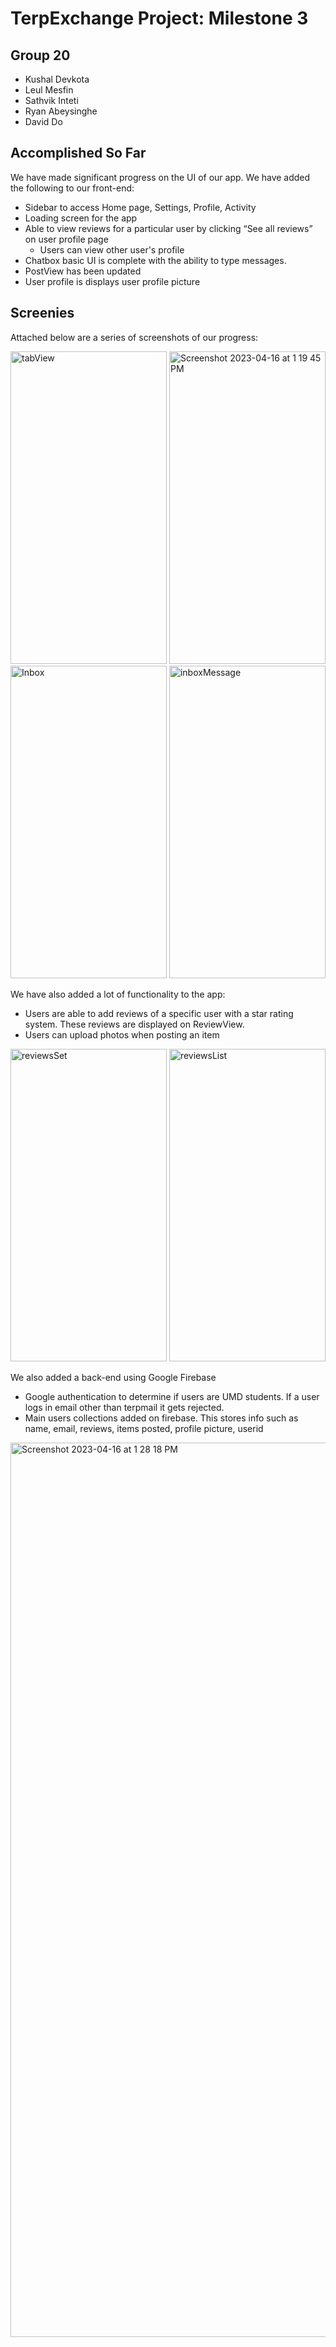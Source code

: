 # TerpExchange Project: Milestone 3

## Group 20
- Kushal Devkota
- Leul Mesfin
- Sathvik Inteti
- Ryan Abeysinghe
- David Do

## Accomplished So Far
We have made significant progress on the UI of our app. We have added the following to our front-end:

- Sidebar to access Home page, Settings, Profile, Activity
- Loading screen for the app
- Able to view reviews for a particular user by clicking “See all reviews” on user profile page
  - Users can view other user's profile
- Chatbox basic UI is complete with the ability to type messages. 
- PostView has been updated
- User profile is displays user profile picture

## Screenies
Attached below are a series of screenshots of our progress:
 
<div style="display: inline-block;">
<img src="https://user-images.githubusercontent.com/96553874/232329853-26c00c9e-062b-495d-98f9-b4576590ef15.png" alt="tabView" width="250" height="500">
<img src="https://user-images.githubusercontent.com/96553874/232329866-ffd515a0-1001-4277-bf0d-b88aab99fb7c.png" alt="Screenshot 2023-04-16 at 1 19 45 PM" width="250" height="500">
</div>
  
<div style="display: inline-block;">
<img src="https://user-images.githubusercontent.com/96553874/232329873-ee794ecc-f10c-474c-b871-050cf031cf67.png" alt="Inbox" width="250" height="500">
<img src="https://user-images.githubusercontent.com/96553874/232329874-b8e79d9c-e5cc-4c3c-bd61-cbffc67798c0.png" alt="inboxMessage" width="250" height="500">
</div>

We have also added a lot of functionality to the app:
- Users are able to add reviews of a specific user with a star rating system. These reviews are displayed on ReviewView. 
- Users can upload photos when posting an item

<div style="display: inline-block;">
<img src="https://user-images.githubusercontent.com/96553874/232329889-7f9ae7d1-ce17-4498-aeba-847ddbda3982.png" alt="reviewsSet" width="250" height="500">
<img src="https://user-images.githubusercontent.com/96553874/232329894-edbd76e2-4bc6-44f5-8388-6a66c747aa24.png" alt="reviewsList" width="250" height="500">
</div>
  
We also added a back-end using Google Firebase

- Google authentication to determine if users are UMD students. If a user logs in email other than terpmail it gets rejected.
- Main users collections added on firebase. This stores info such as name, email, reviews, items posted, profile picture, userid

<img width="1431" alt="Screenshot 2023-04-16 at 1 28 18 PM" src="https://user-images.githubusercontent.com/96553874/232330022-fbec597a-408e-46e1-813e-138ee77a1b66.png">




